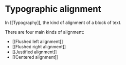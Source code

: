 # Typographic alignment
In [[Typography]], the kind of alignment of a block of text. 

There are four main kinds of alignment:
* [[Flushed left alignment]]
* [[Flushed right alignment]]
* [[Justified alignment]]
* [[Centered alignment]]